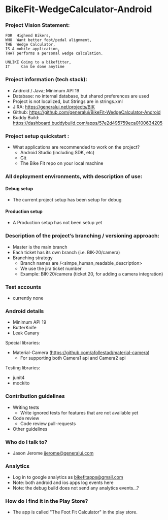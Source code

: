 # BikeFit-WedgeCalculator-Android

### Project Vision Statement:	
	FOR  Highend Bikers,
	WHO  Want better foot/pedal alignment,
	THE  Wedge Calculator, 
	IS A mobile application,
	THAT performs a personal wedge calculation.
	
	UNLIKE Going to a bikefitter,
	IT     Can be done anytime 

### Project information (tech stack):

* Android / Java; Minimum API 19
* Database: no internal database, but shared preferences are used
* Project is not localized, but Strings are in strings.xml
* JIRA: https://generalui.net/projects/BIK
* Github: https://github.com/generalui/BikeFit-WedgeCalculator-Android
* Buddy Build: https://dashboard.buddybuild.com/apps/57e2d495759eca0100634205 

### Project setup quickstart :
* What applications are recommended to work on the project?
  * Android Studio (including SDK, etc)
  * Git
  * The Bike Fit repo on your local machine

### All deployment environments, with description of use:

#### Debug setup
* The current project setup has been setup for debug

#### Production setup
* A Production setup has not been setup yet


### Description of the project’s branching / versioning approach:

* Master is the main branch
* Each ticket has its own branch (i.e. BIK-20/camera)
* Branching strategy
  * Branch names are <ticket>/<simpe_human_readable_description>
  * We use the jira ticket number
  * Example: BIK-20/camera (ticket 20, for adding a camera integration)

### Test accounts
* currently none

### Android details
* Minimum API 19
* ButterKnife
* Leak Canary

Special libraries:
* Material-Camera (https://github.com/afollestad/material-camera)
  * For supporting both Camera1 api and Camera2 api
  
Testing libraries:
* junit4
* mockito 

### Contribution guidelines

* Writing tests
  * Write ignored tests for features that are not available yet
* Code review
  * Code review pull-requests
* Other guidelines


### Who do I talk to?

* Jason Jerome jjerome@generalui.com


### Analytics

* Log in to google analytics as bikefitapps@gmail.com
* Note: both android and ios apps log events here
* Note: the debug build does not send any analytics events...?

### How do I find it in the Play Store?

* The app is called "The Foot Fit Calculator" in the play store.

